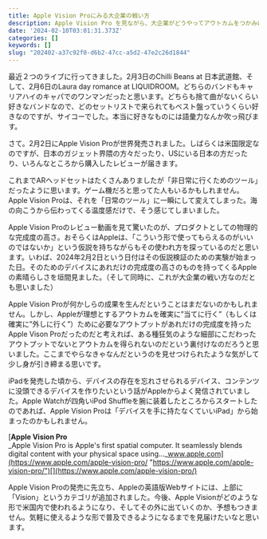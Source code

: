 ```yaml
---
title: Apple Vision Proにみる大企業の戦い方
description: Apple Vision Pro を見ながら、大企業がどうやってアウトカムをつかみに行くかについて考えてみました
date: '2024-02-10T03:01:31.373Z'
categories: []
keywords: []
slug: "202402-a37c92f0-d6b2-47cc-a5d2-47e2c26d1844"
---
```

最近２つのライブに行ってきました。2月3日のChilli Beans at 日本武道館、そして、2月6日のLaura day romance at LIQUIDROOM。どちらのバンドもキャリアハイのキャパでのワンマンだったと思います。どちらも捨て曲がないくらい好きなバンドなので、どのセットリストで来られてもベスト盤っていうくらい好きなのですが、サイコーでした。本当に好きなものには語彙力なんか吹っ飛びます。

さて。2月2日にApple Vision Proが世界発売されました。しばらくは米国限定なのですが、日本のガジェット界隈の方々だったり、USにいる日本の方だったり、いろんなところから購入したレビューが届きます。

これまでARヘッドセットはたくさんありましたが「非日常に行くためのツール」だったように思います。ゲーム機だろと思ってた人もいるかもしれません。Apple Vision Proは、それを「日常のツール」に一瞬にして変えてしまった。海の向こうから伝わってくる温度感だけで、そう感じてしまいました。

Apple Vision Proのレビュー動画を見て驚いたのが、プロダクトとしての物理的な完成度の高さ。おそらくはAppleは、「こういう形で使ってもらえるのがいいのではないか」という仮説を持ちながらもその使われ方を探っているのだと思います。いわば、2024年2月2日という日付はその仮説検証のための実験が始まった日。そのためのデバイスにあれだけの完成度の高さのものを持ってくるAppleの素晴らしさを垣間見ました。（そして同時に、これが大企業の戦い方なのだとも思いました）

Apple Vision Proが何かしらの成果を生んだということはまだないのかもしれません。しかし、Appleが理想とするアウトカムを確実に”当てに行く”（もしくは確実に”外しに行く”）ために必要なアウトプットがあれだけの完成度を持ったApple Vison Proだったのだと考えれば、ある種狂気のような細部にこだわったアウトプットでないとアウトカムを得られないのだという裏付けなのだろうと思いました。ここまでやらなきゃなんだというのを見せつけられたような気がして少し身が引き締まる思いです。

iPadを発売した頃から、デバイスの存在を忘れさせられるデバイス、コンテンツに没頭できるデバイスを作りたいという話がAppleからよく発信されていました。Apple Watchが四角いiPod Shuffleを腕に装着したところからスタートしたのであれば、Apple Vision Proは「デバイスを手に持たなくていいiPad」から始まったのかもしれません。

[**Apple Vision Pro**  
_Apple Vision Pro is Apple's first spatial computer. It seamlessly blends digital content with your physical space using…_www.apple.com](https://www.apple.com/apple-vision-pro/ "https://www.apple.com/apple-vision-pro/")[](https://www.apple.com/apple-vision-pro/)

Apple Vision Proの発売に先立ち、Appleの英語版Webサイトには、上部に「Vision」というカテゴリが追加されました。今後、Apple Visionがどのような形で米国内で使われるようになり、そしてその外に出ていくのか、予想もつきません。気軽に使えるような形で普及できるようになるまでを見届けたいなと思います。